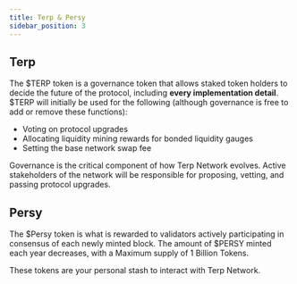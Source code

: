 ```yaml
---
title: Terp & Persy
sidebar_position: 3
---
```

## Terp

The $TERP token is a governance token that allows staked token holders to decide the future of the protocol, including **every implementation detail**. $TERP will initially be used for the following (although governance is free to add or remove these functions):

- Voting on protocol upgrades
- Allocating liquidity mining rewards for bonded liquidity gauges
- Setting the base network swap fee

Governance is the critical component of how Terp Network evolves. Active stakeholders of the network will be responsible for proposing, vetting, and passing protocol upgrades.

## Persy

The $Persy token is what is rewarded to validators actively participating in consensus of each newly minted block. The amount of $PERSY minted each year decreases, with a Maximum supply of 1 Billion Tokens.

These tokens are your personal stash to interact with Terp Network. 
